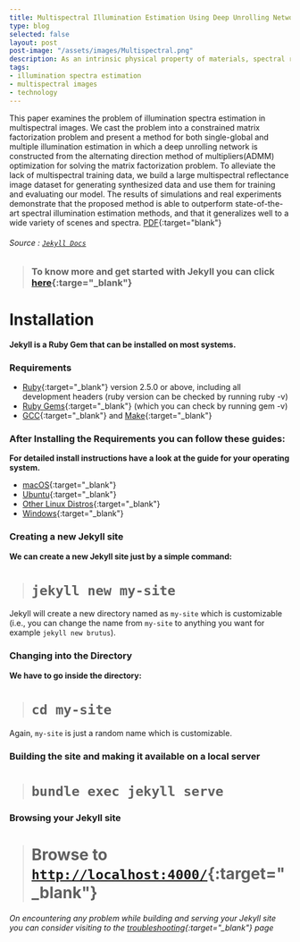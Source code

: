 ```yaml
---
title: Multispectral Illumination Estimation Using Deep Unrolling Network
type: blog
selected: false
layout: post
post-image: "/assets/images/Multispectral.png"
description: As an intrinsic physical property of materials, spectral reflectance is a rich information source for a wide range of vision tasks, including object recognition and material reproduction, as well as man technical and scientific imaging problems. However, the acquisition of accurate spectral reflectance images requires an extra per-image calibration to compensate for the illumination conditions in the scene, for example with a known reference [21] or a dedicated measurement device [2]. Unfortunately this calibration is generally cumbersome and frequently fails in complex lighting situations with multiple, different illumination sources.
tags:
- illumination spectra estimation
- multispectral images
- technology
---
```


This paper examines the problem of illumination spectra estimation in multispectral images. We cast the problem into a constrained matrix factorization problem and present a method for both single-global and multiple illumination estimation in which a deep unrolling network is constructed from the alternating direction method of multipliers(ADMM) optimization for solving the matrix factorization problem. To alleviate the lack of multispectral training data, we build a large multispectral reflectance image dataset for generating synthesized data and use them for training and evaluating our model. The results of simulations and real experiments demonstrate that the proposed method is able to outperform state-of-the-art spectral illumination estimation methods, and that it generalizes well to a wide variety of scenes and spectra.
[PDF](https://openaccess.thecvf.com/content/ICCV2021/html/Li_Multispectral_Illumination_Estimation_Using_Deep_Unrolling_Network_ICCV_2021_paper.html){:target="blank"} 
###### Source : [`Jekyll Docs`](https://jekyllrb.com/docs/)

> ### To know more and get started with Jekyll you can click [here](https://jekyllrb.com/){:targe="_blank"}
	
# Installation
**Jekyll is a Ruby Gem that can be installed on most systems.**
### Requirements
* [Ruby](https://www.ruby-lang.org/en/downloads/){:target="_blank"} version 2.5.0 or above, including all development headers (ruby version can be checked by running ruby -v)
* [Ruby Gems](https://rubygems.org/pages/download){:target="_blank"} (which you can check by running gem -v)
* [GCC](https://gcc.gnu.org/install/){:target="_blank"} and [Make](https://www.gnu.org/software/make/){:target="_blank"}

### After Installing the Requirements you can follow these guides:
**For detailed install instructions have a look at the guide for your operating system.**
* [macOS](https://jekyllrb.com/docs/installation/macos/){:target="_blank"}
* [Ubuntu](https://jekyllrb.com/docs/installation/ubuntu/){:target="_blank"}
* [Other Linux Distros](https://jekyllrb.com/docs/installation/other-linux/){:target="_blank"}
* [Windows](https://jekyllrb.com/docs/installation/windows/){:target="_blank"}

### Creating a new Jekyll site
**We can create a new Jekyll site just by a simple command:**<br>
> # `jekyll new my-site`

Jekyll will create a new directory named as `my-site` which is customizable (i.e., you can change the name from `my-site` to anything you want for example `jekyll new brutus`).

### Changing into the Directory
**We have to go inside the directory:**<br>
> # `cd my-site`

Again, `my-site` is just a random name which is customizable.

### Building the site and making it available on a local server
> # `bundle exec jekyll serve`

### Browsing your Jekyll site
> # Browse to [`http://localhost:4000/`](http://localhost:4000/){:target="_blank"}

###### On encountering any problem while building and serving your Jekyll site you can consider visiting to the [troubleshooting](https://jekyllrb.com/docs/troubleshooting/#configuration-problems){:target="_blank"} page
